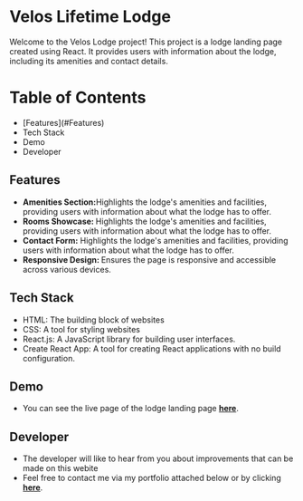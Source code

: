 # Velos Lifetime Lodge

<p>Welcome to the Velos Lodge project! This project is a lodge landing page created using React. It provides users with information about the lodge, including its amenities and contact details.</p>

<h1>Table of Contents</h1>
<ul>
  <li>[Features](#Features)</li>
  <li>Tech Stack</li>
  <li>Demo</li>
  <li>Developer</li>
</ul>

<h2>Features</h2>
<ul>
  <li><b>Amenities Section:</b>Highlights the lodge's amenities and facilities, providing users with information about what the lodge has to offer.</li>
  <li><b>Rooms Showcase:  </b>Highlights the lodge's amenities and facilities, providing users with information about what the lodge has to offer.</li>
  <li><b>Contact Form:</b>  Highlights the lodge's amenities and facilities, providing users with information about what the lodge has to offer.</li>
  <li><b>Responsive Design: </b>  Ensures the page is responsive and accessible across various devices.</li>
</ul>

<h2>Tech Stack</h2>
<ul>
  <li>HTML: The building block of websites</li>
  <li>CSS: A tool for styling websites</li>
  <li>React.js: A JavaScript library for building user interfaces.</li>
  <li>Create React App: A tool for creating React applications with no build configuration.</li>
</ul>

<h2>Demo</h2>
<ul>
  <li>You can see the live page of the lodge landing page <a href='https://velos-lodge.vercel.app/' target="_blank" rel="noopener noreferrer"><b>here</b></a>.</li>
</ul>

<h2>Developer</h2>
<ul>
<li>The developer will like to hear from you about improvements that can be made on this webite</li>
<li>Feel free to contact me via my portfolio attached below or by clicking <a href='https://neshkibet.vercel.app' target="_blank" rel="noopener noreferrer"><b>here</b></a>.</li>
</ul>


